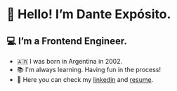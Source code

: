 # 👋 Hello! I’m Dante Expósito.

## 💻 I’m a Frontend Engineer.

- 🇦🇷 I was born in Argentina in 2002.
- 📚 I'm always learning. Having fun in the process!
- 👀 Here you can check my <a href="https://www.linkedin.com/in/danteexposito/" target="_blank" rel="noreferrer">linkedin</a> and <a href="https://docs.google.com/document/d/13WfY4hwWSzz77P_BCD2dDJVlw44ESNJqeyRvQTkcKvc/edit?usp=sharing" target="_blank" rel="noreferrer">resume</a>.
